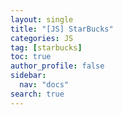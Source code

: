 ```yaml
---
layout: single
title: "[JS] StarBucks"
categories: JS
tag: [starbucks]
toc: true
author_profile: false
sidebar:
  nav: "docs"
search: true
---
```

